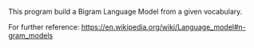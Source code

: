 This program build a Bigram Language Model from a given vocabulary.

For further reference: https://en.wikipedia.org/wiki/Language_model#n-gram_models

